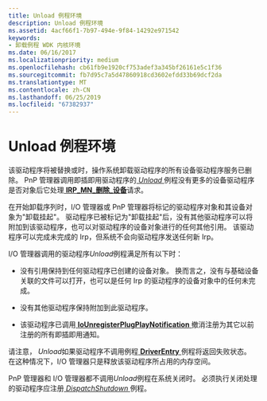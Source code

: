 ```yaml
---
title: Unload 例程环境
description: Unload 例程环境
ms.assetid: 4acf66f1-7b97-494e-9f84-14292e971542
keywords:
- 卸载例程 WDK 内核环境
ms.date: 06/16/2017
ms.localizationpriority: medium
ms.openlocfilehash: cb61fb9e1920cf753adef3a345bf26161e5c1f36
ms.sourcegitcommit: fb7d95c7a5d47860918cd3602efdd33b69dcf2da
ms.translationtype: MT
ms.contentlocale: zh-CN
ms.lasthandoff: 06/25/2019
ms.locfileid: "67382937"
---
```

# <a name="unload-routine-environment"></a>Unload 例程环境





该驱动程序将被替换或时，操作系统卸载驱动程序的所有设备驱动程序服务已删除。 PnP 管理器调用即插即用驱动程序的[ *Unload* ](https://docs.microsoft.com/windows-hardware/drivers/ddi/content/wdm/nc-wdm-driver_unload)例程没有更多的设备驱动程序是否对象后它处理[ **IRP\_MN\_删除\_设备**](https://docs.microsoft.com/windows-hardware/drivers/kernel/irp-mn-remove-device)请求。

在开始卸载序列时，I/O 管理器或 PnP 管理器将标记的驱动程序对象和其设备对象为"卸载挂起"。 驱动程序已被标记为"卸载挂起"后，没有其他驱动程序可以将附加到该驱动程序，也可以对驱动程序的设备对象进行的任何其他引用。 该驱动程序可以完成未完成的 Irp，但系统不会向驱动程序发送任何新 Irp。

I/O 管理器调用的驱动程序*Unload*例程满足所有以下时：

-   没有引用保持到任何驱动程序已创建的设备对象。 换而言之，没有与基础设备关联的文件可以打开，也可以是任何 Irp 的驱动程序的设备对象中的任何未完成。

-   没有其他驱动程序保持附加到此驱动程序。

-   该驱动程序已调用[ **IoUnregisterPlugPlayNotification** ](https://docs.microsoft.com/windows-hardware/drivers/ddi/content/wdm/nf-wdm-iounregisterplugplaynotification)撤消注册为其它以前注册的所有即插即用通知。

请注意， *Unload*如果驱动程序不调用例程[ **DriverEntry** ](https://docs.microsoft.com/windows-hardware/drivers/ddi/content/wdm/nc-wdm-driver_initialize)例程将返回失败状态。 在这种情况下，I/O 管理器只是释放该驱动程序所占用的内存空间。

PnP 管理器和 I/O 管理器都不调用*Unload*例程在系统关闭时。 必须执行关闭处理的驱动程序应注册[ *DispatchShutdown* ](https://docs.microsoft.com/windows-hardware/drivers/ddi/content/wdm/nc-wdm-driver_dispatch)例程。

 

 




